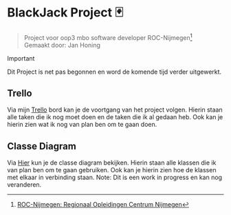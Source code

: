 # BlackJack Project 🃏
> Project voor oop3 mbo software developer ROC-Nijmegen[^1]<br/>
> Gemaakt door: Jan Honing


> [!IMPORTANT]
> Dit Project is net pas begonnen en word de komende tijd verder uitgewerkt.

## Trello
Via mijn [Trello](https://trello.com/invite/b/moYVzSOH/ATTI82f4c7d6f1cef3f12a19caa5a6be80c5E3655E45/blackjack) bord kan je de voortgang van het project volgen. Hierin staan alle taken die ik nog moet doen en de taken die ik al gedaan heb. Ook kan je hierin zien wat ik nog van plan ben om te gaan doen.

## Classe Diagram
Via [Hier](https://lucid.app/lucidchart/53acfcda-d3c4-4f25-9d03-87a4a29a59b8/edit?viewport_loc=-2709%2C-956%2C3810%2C1658%2CHWEp-vi-RSFO&invitationId=inv_86915b74-3093-445a-b5a1-b035a3a7bc17) kun je de classe diagram bekijken. Hierin staan alle klassen die ik van plan ben om te gaan gebruiken. Ook kan je hierin zien hoe de klassen met elkaar in verbinding staan.
Note: Dit is een work in progress en kan nog veranderen.

[^1]: [ROC-Nijmegen: Regionaal Opleidingen Centrum Nijmegen](https://www.roc-nijmegen.nl/)
